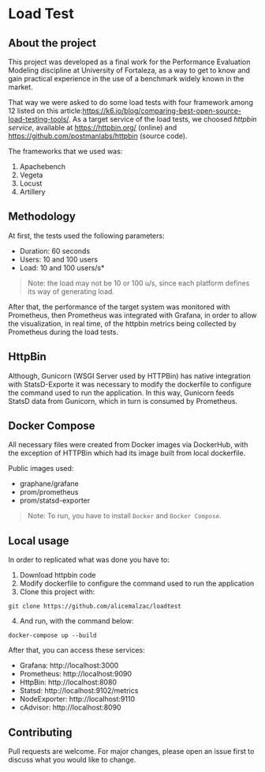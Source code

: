 # Load Test

## About the project

This project was developed as a final work for the Performance Evaluation Modeling discipline at University of Fortaleza, as a way to get to know and gain practical experience in the use of a benchmark widely known in the market.

That way we were asked to do some load tests with four framework among 12 listed on this article:https://k6.io/blog/comparing-best-open-source-load-testing-tools/. As a target service of the load tests, we choosed *httpbin service*, available at https://httpbin.org/ (online) and https://github.com/postmanlabs/httpbin (source code). 

The frameworks that we used was: 
1. Apachebench 
2. Vegeta
3. Locust
4. Artillery

## Methodology  

At first, the tests used the following parameters:
- Duration: 60 seconds
- Users: 10 and 100 users
- Load: 10 and 100 users/s*

> Note: the load may not be 10 or 100 u/s, since each platform defines its way of generating load. 

After that, the performance of the target system was monitored with Prometheus, then Prometheus was integrated with Grafana, in order to allow the visualization, in real time, of the httpbin metrics being collected by Prometheus during the load tests.

## HttpBin

Although, Gunicorn (WSGI Server used by HTTPBin) has native integration with StatsD-Exporte it was necessary to modify the dockerfile to configure the command used to run the application. In this way, Gunicorn feeds StatsD data from Gunicorn, which in turn is consumed by Prometheus.

## Docker Compose

All necessary files were created from Docker images via DockerHub, with the exception of HTTPBin which had its image built from local dockerfile.

Public images used:
- graphane/grafane
- prom/prometheus
- prom/statsd-exporter

> Note: To run, you have to install `Docker` and `Docker Compose`.

## Local usage 

In order to replicated what was done you have to: 
1. Download httpbin code 
2. Modify dockerfile to configure the command used to run the application
3. Clone this project with:  
```
git clone https://github.com/alicemalzac/loadtest
```
4. And run, with the command below: 
```
docker-compose up --build
```

After that, you can access these services:

- Grafana: http://localhost:3000
- Prometheus: http://localhost:9090
- HttpBin: http://localhost:8080
- Statsd: http://localhost:9102/metrics
- NodeExporter: http://localhost:9110
- cAdvisor: http://localhost:8090

## Contributing
Pull requests are welcome. For major changes, please open an issue first to discuss what you would like to change.
